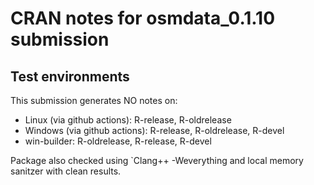 # CRAN notes for osmdata_0.1.10 submission

## Test environments

This submission generates NO notes on:

* Linux (via github actions): R-release, R-oldrelease
* Windows (via github actions): R-release, R-oldrelease, R-devel
* win-builder: R-oldrelease, R-release, R-devel

Package also checked using `Clang++ -Weverything and local memory sanitzer with clean results.
